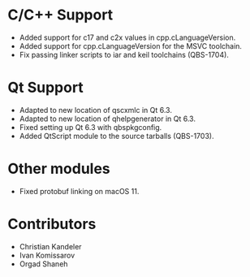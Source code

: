 # C/C++ Support
* Added support for c17 and c2x values in cpp.cLanguageVersion.
* Added support for cpp.cLanguageVersion for the MSVC toolchain.
* Fix passing linker scripts to iar and keil toolchains (QBS-1704).

# Qt Support
* Adapted to new location of qscxmlc in Qt 6.3.
* Adapted to new location of qhelpgenerator in Qt 6.3.
* Fixed setting up Qt 6.3 with qbspkgconfig.
* Added QtScript module to the source tarballs (QBS-1703).

# Other modules
* Fixed protobuf linking on macOS 11.

# Contributors
* Christian Kandeler
* Ivan Komissarov
* Orgad Shaneh
